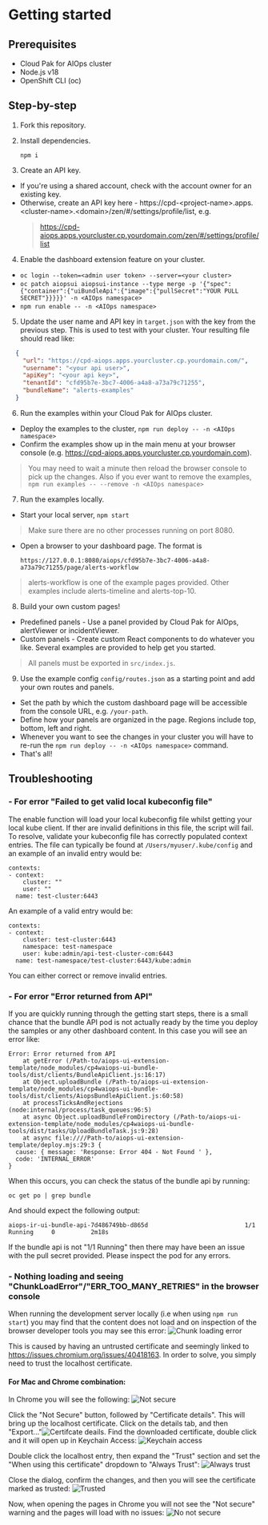 # Getting started

## Prerequisites
- Cloud Pak for AIOps cluster
- Node.js v18
- OpenShift CLI (oc)

## Step-by-step
1. Fork this repository.

2. Install dependencies.

    `npm i`

3. Create an API key.
  - If you're using a shared account, check with the account owner for an existing key.
  - Otherwise, create an API key here - https://cpd-\<project-name\>.apps.\<cluster-name\>.\<domain\>/zen/#/settings/profile/list, e.g.
    > https://cpd-aiops.apps.yourcluster.cp.yourdomain.com/zen/#/settings/profile/list

4. Enable the dashboard extension feature on your cluster.
  - `oc login --token=<admin user token> --server=<your cluster>`
  - `oc patch aiopsui aiopsui-instance --type merge -p '{"spec":{"container":{"uiBundleApi":{"image":{"pullSecret":"YOUR PULL SECRET"}}}}}' -n <AIOps namespace>`
  - `npm run enable -- -n <AIOps namespace>`

5. Update the user name and API key in `target.json` with the key from the previous step. This is used to test with your cluster. Your resulting file should read like:
```json
  {
    "url": "https://cpd-aiops.apps.yourcluster.cp.yourdomain.com/",
    "username": "<your api user>",
    "apiKey": "<your api key>",
    "tenantId": "cfd95b7e-3bc7-4006-a4a8-a73a79c71255",
    "bundleName": "alerts-examples"
  }
```

6. Run the examples within your Cloud Pak for AIOps cluster.
  - Deploy the examples to the cluster, `npm run deploy -- -n <AIOps namespace>`
  - Confirm the examples show up in the main menu at your browser console (e.g. https://cpd-aiops.apps.yourcluster.cp.yourdomain.com).
  > You may need to wait a minute then reload the browser console to pick up the changes.
  > Also if you ever want to remove the examples, `npm run examples -- --remove -n <AIOps namespace>`

7. Run the examples locally.
  - Start your local server, `npm start`
  > Make sure there are no other processes running on port 8080.
  - Open a browser to your dashboard page. The format is

    `https://127.0.0.1:8080/aiops/cfd95b7e-3bc7-4006-a4a8-a73a79c71255/page/alerts-workflow`
  > alerts-workflow is one of the example pages provided. Other examples include alerts-timeline and alerts-top-10.

8. Build your own custom pages!
  - Predefined panels - Use a panel provided by Cloud Pak for AIOps, alertViewer or incidentViewer.
  - Custom panels - Create custom React components to do whatever you like. Several examples are provided to help get you started.
  > All panels must be exported in `src/index.js`.

9. Use the example config `config/routes.json` as a starting point and add your own routes and panels.
  - Set the path by which the custom dashboard page will be accessible from the console URL, e.g. `/your-path`.
  - Define how your panels are organized in the page. Regions include top, bottom, left and right.
  - Whenever you want to see the changes in your cluster you will have to re-run the ```npm run deploy -- -n <AIOps namespace>``` command.
  - That's all!


## Troubleshooting
### - For error "Failed to get valid local kubeconfig file"
The enable function will load your local kubeconfig file whilst getting your local kube client. If ther are invalid definitions in this file, the script will fail. To resolve, validate your kubeconfig file has correctly populated context entries. The file can typically be found at `/Users/myuser/.kube/config` and an example of an invalid entry would be:
```
contexts:
- context:
    cluster: ""
    user: ""
  name: test-cluster:6443
```

An example of a valid entry would be:
```
contexts:
- context:
    cluster: test-cluster:6443
    namespace: test-namespace
    user: kube:admin/api-test-cluster-com:6443
  name: test-namespace/test-cluster:6443/kube:admin
```

You can either correct or remove invalid entries.

### - For error "Error returned from API"
If you are quickly running through the getting start steps, there is a small chance that the bundle API pod is not actually ready by the time you deploy the samples or any other dashboard content. In this case you will see an error like:
```
Error: Error returned from API
    at getError (/Path-to/aiops-ui-extension-template/node_modules/cp4waiops-ui-bundle-tools/dist/clients/BundleApiClient.js:16:17)
    at Object.uploadBundle (/Path-to/aiops-ui-extension-template/node_modules/cp4waiops-ui-bundle-tools/dist/clients/AiopsBundleApiClient.js:60:58)
    at processTicksAndRejections (node:internal/process/task_queues:96:5)
    at async Object.uploadBundleFromDirectory (/Path-to/aiops-ui-extension-template/node_modules/cp4waiops-ui-bundle-tools/dist/tasks/UploadBundleTask.js:9:28)
    at async file:////Path-to/aiops-ui-extension-template/deploy.mjs:29:3 {
  cause: { message: 'Response: Error 404 - Not Found ' },
  code: 'INTERNAL_ERROR'
}
```
When this occurs, you can check the status of the bundle api by running:
```
oc get po | grep bundle
```
And should expect the following output:
```
aiops-ir-ui-bundle-api-7d486749bb-d865d                           1/1     Running     0          2m18s
```

If the bundle api is not "1/1 Running" then there may have been an issue with the pull secret provided. Please inspect the pod for any errors.

### - Nothing loading and seeing "ChunkLoadError"/"ERR_TOO_MANY_RETRIES" in the browser console
When running the development server locally (i.e when using `npm run start`) you may find that the content does not load and on inspection of the browser developer tools you may see this error:
![Chunk loading error](images/chunk_loading_error.png)

This is caused by having an untrusted certificate and seemingly linked to https://issues.chromium.org/issues/40418163. In order to solve, you simply need to trust the localhost certificate.

#### For Mac and Chrome combination:

In Chrome you will see the following:
![Not secure](images/not_secure.png)

Click the "Not Secure" button, followed by "Certificate details". This will bring up the localhost certificate. Click on the details tab, and then "Export..."![Certifcate deails](images/certificate_details.png). Find the downloaded certificate, double click and it will open up in Keychain Access:
![Keychain access](images/keychain_access.png)

Double click the localhost entry, then expand the "Trust" section and set the "When using this certificate" dropdown to "Always Trust":
![Always trust](images/always_trust.png)

Close the dialog, confirm the changes, and then you will see the certificate marked as trusted:
![Trusted](images/trusted.png)

Now, when opening the pages in Chrome you will not see the "Not secure" warning and the pages will load with no issues:
![No not secure](images/no_not_secure.png)
